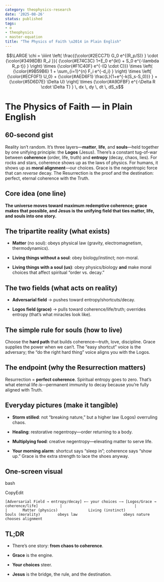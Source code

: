 ```yaml
---
category: theophysics-research
date: '2025-08-26'
status: published
tags:
- o
- theophysics
- master-equation
title: "The Physics of Faith \u2014 in Plain English"
---
```




$$\LARGE \chi = \iiiint \left( \frac{{\color{#2ECC71} G_0 e^{(R_p/S)} } \cdot {\color{#3498DB} R_J }}{ {\color{#E74C3C} 1+E_0 e^{kt} + S_0 e^{-\lambda R_p t}} } \right) \times {\color{#F1C40F} e^{-(Q \cdot C)}} \times \left( {\color{#9B59B6} 1 + \sum_{i=1}^{n} F_i e^{-d_i} } \right) \times \left[ {\color{#ECF0F1} U_0} + {\color{#AED6F1} \frac{L}{1+e^{-k(S_s-S_0)}} } + {\color{#5D6D7E} \Delta U} \right] \times {\color{#A9DFBF} e^{-\Delta R \cdot \Delta T} } \, dx \, dy \, dt \, dS_s$$

# The Physics of Faith — in Plain English

## 60-second gist

Reality isn’t random. It’s three layers—**matter**, **life**, and **souls**—held together by one unifying principle: the **Logos** (Jesus). There’s a constant tug-of-war between **coherence** (order, life, truth) and **entropy** (decay, chaos, lies). For rocks and stars, coherence shows up as the laws of physics. For humans, it shows up as **moral alignment**—our choices. Grace is the negentropic force that can _reverse_ decay. The Resurrection is the proof and the destination: perfect, eternal coherence with the Truth.

## Core idea (one line)

**The universe moves toward maximum redemptive coherence; grace makes that possible, and Jesus is the unifying field that ties matter, life, and souls into one story.**

## The tripartite reality (what exists)

- **Matter** (no soul): obeys physical law (gravity, electromagnetism, thermodynamics).
    
- **Living things without a soul**: obey biology/instinct; non-moral.
    
- **Living things with a soul (us)**: obey physics/biology **and** make moral choices that affect spiritual “order vs. decay.”
    

## The two fields (what acts on reality)

- **Adversarial field** → pushes toward entropy/shortcuts/decay.
    
- **Logos field (grace)** → pulls toward coherence/life/truth; overrides entropy (that’s what miracles look like).
    

## The simple rule for souls (how to live)

Choose the **hard path** that builds coherence—truth, love, discipline. Grace supplies the power when we can’t. The “easy shortcut” voice is the adversary; the “do the right hard thing” voice aligns you with the Logos.

## The endpoint (why the Resurrection matters)

Resurrection = **perfect coherence**. Spiritual entropy goes to zero. That’s what eternal life _is_—permanent immunity to decay because you’re fully aligned with Truth.

## Everyday pictures (make it tangible)

- **Storm stilled**: not “breaking nature,” but a higher law (Logos) overruling chaos.
    
- **Healing**: restorative negentropy—order returning to a body.
    
- **Multiplying food**: creative negentropy—elevating matter to serve life.
    
- **Your morning alarm**: shortcut says “sleep in”; coherence says “show up.” Grace is the extra strength to lace the shoes anyway.
    

## One-screen visual

bash

CopyEdit

`[Adversarial Field → entropy/decay] ←— your choices —→ [Logos/Grace → coherence/life]          |                                 |                          |       Matter (physics)              Living (instinct)             Souls (morality)        obeys law                     obeys nature                 chooses alignment`

## TL;DR

- There’s one story: **from chaos to coherence**.
    
- **Grace** is the engine.
    
- **Your choices** steer.
    
- **Jesus** is the bridge, the rule, and the destination.